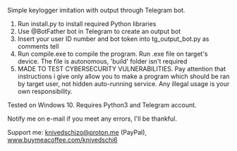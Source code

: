 Simple keylogger imitation with output through Telegram bot.

1. Run install.py to install required Python libraries
2. Use @BotFather bot in Telegram to create an output bot
3. Insert your user ID number and bot token into tg_output_bot.py as comments tell
4. Run compile.exe to compile the program. Run .exe file on target's device. The file is autonomous, 'build' folder isn't required
5. MADE TO TEST CYBERSECURITY VULNERABILITIES. Pay attention that instructions i give only allow you to make a program which should be ran by target user, not hidden auto-running service. Any illegal usage is your own responsibility.

Tested on Windows 10.
Requires Python3 and Telegram account.

Notify me on e-mail if you meet any errors, I'll be thankful.

Support me: knivedschizo@proton.me (PayPal), www.buymeacoffee.com/knivedschi6
